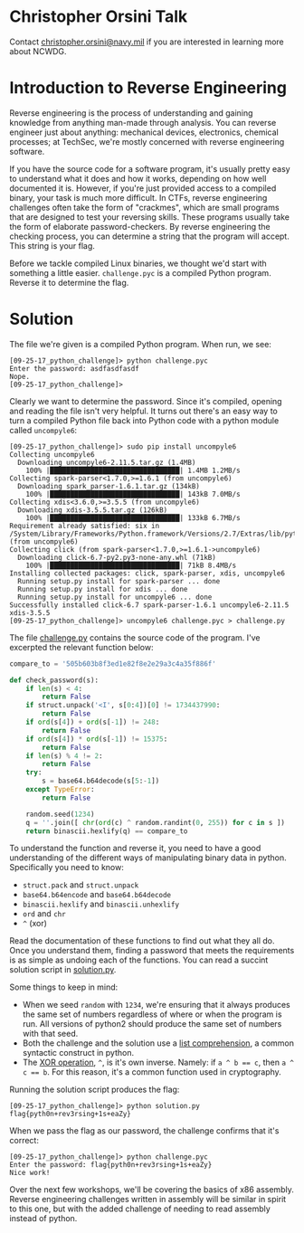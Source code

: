 # Christopher Orsini Talk

Contact christopher.orsini@navy.mil if you are interested in learning more about NCWDG.

# Introduction to Reverse Engineering

Reverse engineering is the process of understanding and gaining knowledge from
anything man-made through analysis. You can reverse engineer just about anything:
mechanical devices, electronics, chemical processes; at TechSec, we're mostly
concerned with reverse engineering software.

If you have the source code for a software program, it's usually pretty easy to
understand what it does and how it works, depending on how well documented it is.
However, if you're just provided access to a compiled binary, your task is much
more difficult. In CTFs, reverse engineering challenges often take the form of
"crackmes", which are small programs that are designed to test your reversing skills.
These programs usually take the form of elaborate password-checkers. By reverse
engineering the checking process, you can determine a string that the program
will accept. This string is your flag.

Before we tackle compiled Linux binaries, we thought we'd start with something
a little easier. `challenge.pyc` is a compiled Python program. Reverse it to
determine the flag.

# Solution

The file we're given is a compiled Python program. When run, we see:

```
[09-25-17_python_challenge]> python challenge.pyc
Enter the password: asdfasdfasdf
Nope.
[09-25-17_python_challenge]>
```

Clearly we want to determine the password. Since it's compiled, opening and
reading the file isn't very helpful. It turns out there's an easy way to turn
a compiled Python file back into Python code with a python module called
`uncompyle6`:

```
[09-25-17_python_challenge]> sudo pip install uncompyle6
Collecting uncompyle6
  Downloading uncompyle6-2.11.5.tar.gz (1.4MB)
    100% |████████████████████████████████| 1.4MB 1.2MB/s
Collecting spark-parser<1.7.0,>=1.6.1 (from uncompyle6)
  Downloading spark_parser-1.6.1.tar.gz (134kB)
    100% |████████████████████████████████| 143kB 7.0MB/s
Collecting xdis<3.6.0,>=3.5.5 (from uncompyle6)
  Downloading xdis-3.5.5.tar.gz (126kB)
    100% |████████████████████████████████| 133kB 6.7MB/s
Requirement already satisfied: six in /System/Library/Frameworks/Python.framework/Versions/2.7/Extras/lib/python (from uncompyle6)
Collecting click (from spark-parser<1.7.0,>=1.6.1->uncompyle6)
  Downloading click-6.7-py2.py3-none-any.whl (71kB)
    100% |████████████████████████████████| 71kB 8.4MB/s
Installing collected packages: click, spark-parser, xdis, uncompyle6
  Running setup.py install for spark-parser ... done
  Running setup.py install for xdis ... done
  Running setup.py install for uncompyle6 ... done
Successfully installed click-6.7 spark-parser-1.6.1 uncompyle6-2.11.5 xdis-3.5.5
[09-25-17_python_challenge]> uncompyle6 challenge.pyc > challenge.py
```

The file [challenge.py](challenge.py) contains the source code of the program. I've excerpted the relevant function below:

```python
compare_to = '505b603b8f3ed1e82f8e2e29a3c4a35f886f'

def check_password(s):
    if len(s) < 4:
        return False
    if struct.unpack('<I', s[0:4])[0] != 1734437990:
        return False
    if ord(s[4]) + ord(s[-1]) != 248:
        return False
    if ord(s[4]) * ord(s[-1]) != 15375:
        return False
    if len(s) % 4 != 2:
        return False
    try:
        s = base64.b64decode(s[5:-1])
    except TypeError:
        return False

    random.seed(1234)
    q = ''.join([ chr(ord(c) ^ random.randint(0, 255)) for c in s ])
    return binascii.hexlify(q) == compare_to
```

To understand the function and reverse it, you need to have a good understanding of the different ways of manipulating binary data in python. Specifically you need to know:

* `struct.pack` and `struct.unpack`
* `base64.b64encode` and `base64.b64decode`
* `binascii.hexlify` and `binascii.unhexlify`
* `ord` and `chr`
* `^` (xor)

Read the documentation of these functions to find out what they all do. Once you understand them, finding a password that meets the requirements is as simple as undoing each of the functions. You can read a succint solution script in [solution.py](solution.py).

Some things to keep in mind:
* When we seed `random` with `1234`, we're ensuring that it always produces the same set of numbers regardless of where or when the program is run. All versions of python2 should produce the same set of numbers with that seed.
* Both the challenge and the solution use a [list comprehension](http://www.secnetix.de/olli/Python/list_comprehensions.hawk), a common syntactic construct in python.
* The [XOR operation](https://en.wikipedia.org/wiki/Exclusive_or), `^`, is it's own inverse. Namely: if `a ^ b == c`, then `a ^ c == b`. For this reason, it's a common function used in cryptography.


Running the solution script produces the flag:

```
[09-25-17_python_challenge]> python solution.py
flag{pyth0n+rev3rsing+1s+eaZy}
```

When we pass the flag as our password, the challenge confirms that it's correct:

```
[09-25-17_python_challenge]> python challenge.pyc
Enter the password: flag{pyth0n+rev3rsing+1s+eaZy}
Nice work!
```

Over the next few workshops, we'll be covering the basics of x86 assembly. Reverse engineering challenges written in assembly will be similar in spirit to this one, but with the added challenge of needing to read assembly instead of python.
